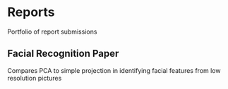 # Reports
Portfolio of report submissions

## Facial Recognition Paper
Compares PCA to simple projection in identifying facial features from low resolution pictures
